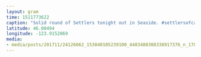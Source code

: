 ```yaml
---
layout: gram
time: 1511773622
caption: "Solid round of Settlers tonight out in Seaside. #settlersofcatan"
latitude: 46.00494
longitude: -123.9152069
media:
- media/posts/201711/24126662_153840105239100_4483480308338917376_n_17897064700107797.jpg
---
```

